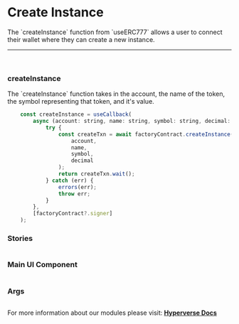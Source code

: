 
# Create Instance

<p> The `createInstance` function from `useERC777` allows a user to connect their wallet where they can create a new instance. </p>

---

<br>

### createInstance

<p> The `createInstance` function takes in the account, the name of the token, the symbol representing that token, and it's value. </p>

```jsx
	const createInstance = useCallback(
		async (account: string, name: string, symbol: string, decimal: number) => {
			try {
				const createTxn = await factoryContract.createInstance(
					account,
					name,
					symbol,
					decimal
				);
				return createTxn.wait();
			} catch (err) {
				errors(err);
				throw err;
			}
		},
		[factoryContract?.signer]
	);
```

### Stories

```jsx

```

### Main UI Component

```jsx

```

### Args

```jsx

```

For more information about our modules please visit: [**Hyperverse Docs**](docs.hyperverse.dev)
